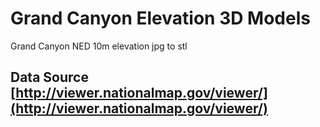 Grand Canyon Elevation 3D Models
================================

Grand Canyon NED 10m elevation jpg to stl

## Data Source [http://viewer.nationalmap.gov/viewer/](http://viewer.nationalmap.gov/viewer/)
